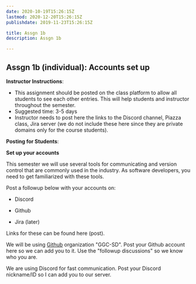 ```yaml
---
date: 2020-10-19T15:26:15Z
lastmod: 2020-12-20T15:26:15Z 
publishdate: 2019-11-23T15:26:15Z

title: Assgn 1b
description: Assgn 1b

---
```


## Assgn 1b (individual): Accounts set up 

**Instructor Instructions**: 
* This assignment should be posted on the class platform to allow all students to see each other entries. This will help students and instructor throughout the semester.
* Suggested time: 3-5 days
* Instructor needs to post here the links to the Discord channel, Piazza class, Jira server (we do not include these here since they are private domains only for the course students).

**Posting for Students**:

**Set up your accounts**

This semester we will use several tools for communicating and version control that are commonly used in the industry. As software developers, you need to get familiarized with these tools.

Post a followup below with your accounts on:

* Discord

* Github

* Jira (later)

Links for these can be found here (post).

We will be using [Github](https://github.com/) organization "GGC-SD". Post your Github account here so we can add you to it. Use the "followup discussions" so we know who you are. 

We are using Discord for fast communication. Post your Discord nickname/ID so I can add you to our server. 

